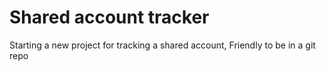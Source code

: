 # Shared account tracker

Starting a new project for tracking a shared account, Friendly to be in a git repo


